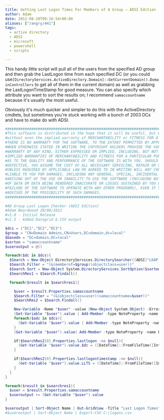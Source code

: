 ```yaml
---
title: Getting Last Logon Times For Members of A Group – ADSI Edition
author: Adam
date: 2012-08-20T09:16:54+00:00
aliases: ["/angry/441"]
tags:
  - active directory
  - ADSI
  - microsoft
  - powershell
  - scripts

---
```

This handy little script will pull all of the users from the specified AD group and then grab the LastLogon time from each specified DC (or you could use`[DirectoryServices.ActiveDirectory.Domain]::GetCurrentDomain().DomainControllers` to get all of them in the current domain) as well as grabbing the LastLogonTimeStamp for good measure. You can also specify which attribute you want to sort the results on; I recommend `samaccountname` because it's usually the most useful.

Obviously it's much quicker and simpler to do this with the ActiveDirectory cmdlets, but sometimes you're stuck working with a bunch of 2003 DCs and have to make do with ADSI.

```powershell
################################################################################################
#This software is distributed in the hope that it will be useful, but WITHOUT ANY WARRANTY;    #
#without even the implied warranty of MERCHANTABILITY or FITNESS FOR A PARTICULAR PURPOSE.     #
#THERE IS NO WARRANTY FOR THE SOFTWARE, TO THE EXTENT PERMITTED BY APPLICABLE LAW. EXCEPT      #
#WHEN OTHERWISE STATED IN WRITING THE COPYRIGHT HOLDERS PROVIDE THE SOFTWARE "AS IS" WITHOUT   #
#WARRANTY OF ANY KIND, EITHER EXPRESSED OR IMPLIED, INCLUDING, BUT NOT LIMITED TO, THE         #
#IMPLIED WARRANTIES OF MERCHANTABILITY AND FITNESS FOR A PARTICULAR PURPOSE. THE ENTIRE RISK   #
#AS TO THE QUALITY AND PERFORMANCE OF THE SOFTWARE IS WITH YOU. SHOULD THE SOFTWARE PROVE      #
#DEFECTIVE, YOU ASSUME THE COST OF ALL NECESSARY SERVICING, REPAIR OR CORRECTION. IN NO EVENT  #
#UNLESS REQUIRED BY APPLICABLE LAW OR AGREED TO IN WRITING WILL ANY COPYRIGHT HOLDER, BE       #
#LIABLE TO YOU FOR DAMAGES, INCLUDING ANY GENERAL, SPECIAL, INCIDENTAL OR CONSEQUENTIAL DAMAGES#
#ARISING OUT OF THE USE OR INABILITY TO USE THE SOFTWARE (INCLUDING BUT NOT LIMITED TO LOSS    #
#OF DATA OR DATA BEING RENDERED INACCURATE OR LOSSES SUSTAINED BY YOU OR THIRD PARTIES OR A    #
#FAILURE OF THE SOFTWARE TO OPERATE WITH ANY OTHER PROGRAMS), EVEN IF SUCH HOLDER HAS BEEN     #
#ADVISED OF THE POSSIBILITY OF SUCH DAMAGES.                                                   #
################################################################################################

#AD Group Last Logon Checker (ADSI Edition)
#Adam Beardwood 20/08/2012
#v1.0 - Initial Release
#v1.5 - Added Datagrid & CSV output

$dcs = ("DC1","DC2","DC3")
$group = "CN=Domain Admins,CN=Users,DC=domain,dc=local"
$basedn = "DC=domain,DC=local"
$sorton = "samaccountname"
$useroutput = @()

foreach($dc in $dcs){
  $Search = New-Object DirectoryServices.DirectorySearcher([ADSI]"LDAP://$dc/$basedn")
  $Search.Filter = "(&(memberof=$group)(objectclass=user))"
  $Search.Sort = New-Object System.DirectoryServices.SortOption($sorton,"Ascending")
  $SearchRes1 = $Search.Findall()

  foreach($result in $searchres1){

    $user = $result.Properties.samaccountname
    $Search.Filter = "(&(objectclass=user)(samaccountname=$user))"
    $SearchRes2 = $Search.Findall()

    New-Variable -Name "$user" -value (New-Object System.Object) -ErrorAction Silentlycontinue
    (Get-Variable "$user").value | Add-Member -type NoteProperty -name Name -value $user[0] -ErrorAction Silentlycontinue
    foreach($adc in $dcs){
      (Get-Variable "$user").value | Add-Member -type NoteProperty -name $adc -value "" -ErrorAction Silentlycontinue
    }
    (Get-Variable "$user").value| Add-Member -type NoteProperty -name LLTS -value "" -ErrorAction Silentlycontinue

    if($SearchRes2[0].Properties.lastlogon -ne $null){
      (Get-Variable "$user").value.$dc = ([DateTime]::FromFileTime([Int64]::Parse($SearchRes2[0].Properties.lastlogon)))
    }

    if($SearchRes2[0].Properties.lastlogontimestamp -ne $null){
      (Get-Variable "$user").value.LLTS = ([DateTime]::FromFileTime([Int64]::Parse($SearchRes2[0].Properties.lastlogontimestamp)))
    }
  }
}

foreach($result in $searchres1){
  $user = $result.Properties.samaccountname
  $useroutput += (Get-Variable "$user").value
}

$useroutput | Sort-Object Name | Out-GridView -Title "Last Logon Times"
#$useroutput | Sort-Object Name | Export-CSV C:\logons.csv
```

